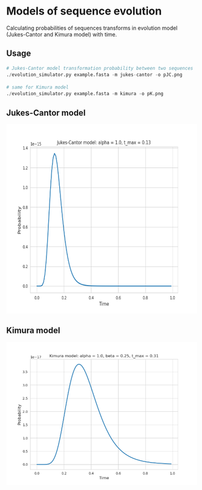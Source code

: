 # Models of sequence evolution
Calculating probabilities of sequences transforms in evolution model (Jukes-Cantor and Kimura model) with time.

## Usage
``` python
# Jukes-Cantor model transformation probability between two sequences
./evolution_simulator.py example.fasta -m jukes-cantor -o pJC.png

# same for Kimura model
./evolution_simulator.py example.fasta -m kimura -o pK.png
```

## Jukes-Cantor model
<img src="https://github.com/pd410668/Models_of_sequence_evolution/blob/main/demo/pJK.png" width="700" height="500">
<!-- ![pJK.png](https://github.com/pd410668/Models_of_sequence_evolution/blob/main/demo/pJK.png) -->

## Kimura model
![pJK.png](https://github.com/pd410668/Models_of_sequence_evolution/blob/main/demo/pK.png)
